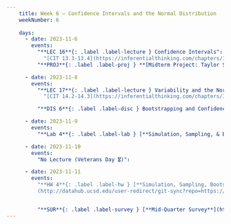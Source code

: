 ```yaml
---
    title: Week 6 – Confidence Intervals and the Normal Distribution
    weekNumber: 6
    
    days:
      - date: 2023-11-6
        events: 
          "**LEC 16**{: .label .label-lecture } Confidence Intervals":
            "[CIT 13.3-13.4](https://inferentialthinking.com/chapters/13/3/Confidence_Intervals.html)"
          "**PROJ**{: .label .label-proj } **[Midterm Project: Taylor Swift](http://datahub.ucsd.edu/user-redirect/git-sync?repo=https://github.com/dsc-courses/dsc10-2023-fa&subPath=projects/midterm-project/midterm-project.ipynb)** (see [partner guidelines](project-partners))":

      - date: 2023-11-8
        events:
          "**LEC 17**{: .label .label-lecture } Variability and the Normal Distribution":
            "[CIT 14.2-14.3](https://inferentialthinking.com/chapters/14/2/Variability.html)"

          "**DIS 6**{: .label .label-disc } Bootstrapping and Confidence Intervals":    

      - date: 2023-11-9
        events:
          "**Lab 4**{: .label .label-lab } [**Simulation, Sampling, & Bootstrapping**](http://datahub.ucsd.edu/user-redirect/git-sync?repo=https://github.com/dsc-courses/dsc10-2023-fa&subPath=labs/lab04/lab04.ipynb)":

      - date: 2023-11-10
        events:
          "No Lecture (Veterans Day 🎖️)":

      - date: 2023-11-11
        events:
          "**HW 4**{: .label .label-hw } [**Simulation, Sampling, Bootstrapping**]
          (http://datahub.ucsd.edu/user-redirect/git-sync?repo=https://github.com/dsc-courses/dsc10-2023-fa&subPath=homeworkds/hw04/hw04.ipynb)":


          "**SUR**{: .label .label-survey } [**Mid-Quarter Survey**](https://docs.google.com/forms/d/e/1FAIpQLSenMue3wGwX7OVIE0RMJ4OFzMtg0YG3T2PqXikcB7594ij5kg/viewform)":
---
```

